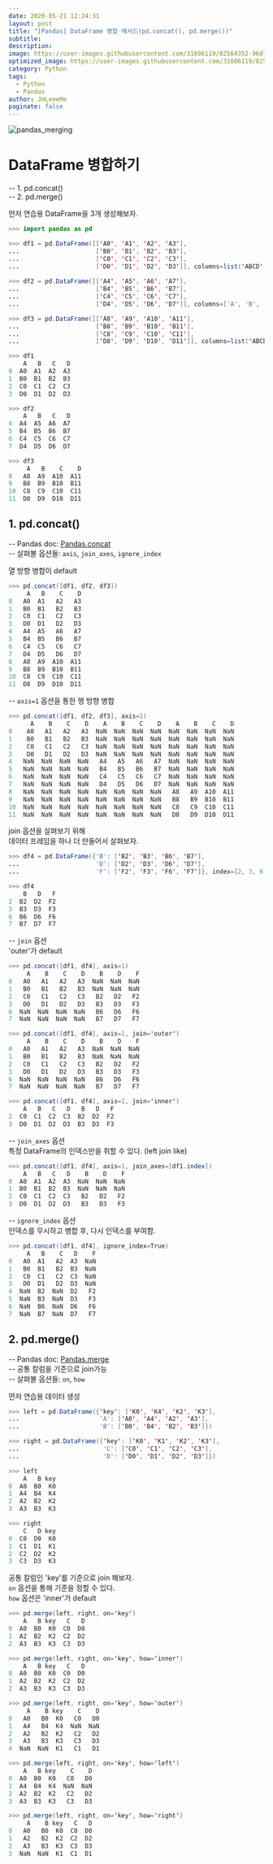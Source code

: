```yaml
---
date: 2020-05-21 12:24:31
layout: post
title: "[Pandas] DataFrame 병합 메서드(pd.concat(), pd.merge())"
subtitle:
description:
image: https://user-images.githubusercontent.com/31606119/82564352-96d1bb00-9bb3-11ea-804a-046a52a43652.png
optimized_image: https://user-images.githubusercontent.com/31606119/82564352-96d1bb00-9bb3-11ea-804a-046a52a43652.png
category: Python
tags: 
  - Python
  - Pandas
author: JHLeeeMe
paginate: false
---
```

![pandas_merging](https://user-images.githubusercontent.com/31606119/82564352-96d1bb00-9bb3-11ea-804a-046a52a43652.png)

# DataFrame 병합하기
-- 1. pd.concat()  
-- 2. pd.merge()

먼저 연습용 DataFrame을 3개 생성해보자.
```java
>>> import pandas as pd

>>> df1 = pd.DataFrame([['A0', 'A1', 'A2', 'A3'],
...                     ['B0', 'B1', 'B2', 'B3'],
...                     ['C0', 'C1', 'C2', 'C3'],
...                     ['D0', 'D1', 'D2', 'D3']], columns=list('ABCD'))
 
>>> df2 = pd.DataFrame([['A4', 'A5', 'A6', 'A7'],
...                     ['B4', 'B5', 'B6', 'B7'],
...                     ['C4', 'C5', 'C6', 'C7'],
...                     ['D4', 'D5', 'D6', 'D7']], columns=['A', 'B', 'C', 'D'], index=[4, 5, 6, 7])

>>> df3 = pd.DataFrame([['A8', 'A9', 'A10', 'A11'],
...                     ['B8', 'B9', 'B10', 'B11'],
...                     ['C8', 'C9', 'C10', 'C11'],
...                     ['D8', 'D9', 'D10', 'D11']], columns=list('ABCD'), index=[8, 9, 10, 11])

>>> df1
    A   B   C   D
0  A0  A1  A2  A3
1  B0  B1  B2  B3
2  C0  C1  C2  C3
3  D0  D1  D2  D3

>>> df2
    A   B   C   D
4  A4  A5  A6  A7
5  B4  B5  B6  B7
6  C4  C5  C6  C7
7  D4  D5  D6  D7

>>> df3
     A   B    C    D
8   A8  A9  A10  A11
9   B8  B9  B10  B11
10  C8  C9  C10  C11
11  D8  D9  D10  D11
```

## 1. pd.concat()
-- Pandas doc: [Pandas.concat](https://pandas.pydata.org/docs/reference/api/pandas.concat.html)  
-- 살펴볼 옵션들: ```axis```, ```join_axes```, ```ignore_index```

열 방향 병합이 default
```java
>>> pd.concat([df1, df2, df3])
     A   B    C    D
0   A0  A1   A2   A3
1   B0  B1   B2   B3
2   C0  C1   C2   C3
3   D0  D1   D2   D3
4   A4  A5   A6   A7
5   B4  B5   B6   B7
6   C4  C5   C6   C7
7   D4  D5   D6   D7
8   A8  A9  A10  A11
9   B8  B9  B10  B11
10  C8  C9  C10  C11
11  D8  D9  D10  D11
```

-- ```axis=1``` 옵션을 통한 행 방향 병합
```java
>>> pd.concat([df1, df2, df3], axis=1)
      A    B    C    D    A    B    C    D    A    B    C    D
0    A0   A1   A2   A3  NaN  NaN  NaN  NaN  NaN  NaN  NaN  NaN
1    B0   B1   B2   B3  NaN  NaN  NaN  NaN  NaN  NaN  NaN  NaN
2    C0   C1   C2   C3  NaN  NaN  NaN  NaN  NaN  NaN  NaN  NaN
3    D0   D1   D2   D3  NaN  NaN  NaN  NaN  NaN  NaN  NaN  NaN
4   NaN  NaN  NaN  NaN   A4   A5   A6   A7  NaN  NaN  NaN  NaN
5   NaN  NaN  NaN  NaN   B4   B5   B6   B7  NaN  NaN  NaN  NaN
6   NaN  NaN  NaN  NaN   C4   C5   C6   C7  NaN  NaN  NaN  NaN
7   NaN  NaN  NaN  NaN   D4   D5   D6   D7  NaN  NaN  NaN  NaN
8   NaN  NaN  NaN  NaN  NaN  NaN  NaN  NaN   A8   A9  A10  A11
9   NaN  NaN  NaN  NaN  NaN  NaN  NaN  NaN   B8   B9  B10  B11
10  NaN  NaN  NaN  NaN  NaN  NaN  NaN  NaN   C8   C9  C10  C11
11  NaN  NaN  NaN  NaN  NaN  NaN  NaN  NaN   D8   D9  D10  D11
```

join 옵션을 살펴보기 위해  
데이터 프레임을 하나 더 만들어서 살펴보자.
```java
>>> df4 = pd.DataFrame({'B': ['B2', 'B3', 'B6', 'B7'],
...                     'D': ['D2', 'D3', 'D6', 'D7'],
...                     'F': ['F2', 'F3', 'F6', 'F7']}, index=[2, 3, 6, 7])

>>> df4
    B   D   F
2  B2  D2  F2
3  B3  D3  F3
6  B6  D6  F6
7  B7  D7  F7
```

-- ```join``` 옵션  
'outer'가 default
```java
>>> pd.concat([df1, df4], axis=1)
     A    B    C    D    B    D    F
0   A0   A1   A2   A3  NaN  NaN  NaN
1   B0   B1   B2   B3  NaN  NaN  NaN
2   C0   C1   C2   C3   B2   D2   F2
3   D0   D1   D2   D3   B3   D3   F3
6  NaN  NaN  NaN  NaN   B6   D6   F6
7  NaN  NaN  NaN  NaN   B7   D7   F7

>>> pd.concat([df1, df4], axis=1, join='outer')
     A    B    C    D    B    D    F
0   A0   A1   A2   A3  NaN  NaN  NaN
1   B0   B1   B2   B3  NaN  NaN  NaN
2   C0   C1   C2   C3   B2   D2   F2
3   D0   D1   D2   D3   B3   D3   F3
6  NaN  NaN  NaN  NaN   B6   D6   F6
7  NaN  NaN  NaN  NaN   B7   D7   F7

>>> pd.concat([df1, df4], axis=1, join='inner')
    A   B   C   D   B   D   F
2  C0  C1  C2  C3  B2  D2  F2
3  D0  D1  D2  D3  B3  D3  F3
```

-- ```join_axes``` 옵션  
특정 DataFrame의 인덱스만을 취할 수 있다. (left join like)
```java
>>> pd.concat([df1, df4], axis=1, join_axes=[df1.index])
    A   B   C   D    B    D    F
0  A0  A1  A2  A3  NaN  NaN  NaN
1  B0  B1  B2  B3  NaN  NaN  NaN
2  C0  C1  C2  C3   B2   D2   F2
3  D0  D1  D2  D3   B3   D3   F3
```

-- ```ignore_index``` 옵션   
인덱스를 무시하고 병합 후, 다시 인덱스를 부여함.
```java
>>> pd.concat([df1, df4], ignore_index=True)
     A   B    C   D    F
0   A0  A1   A2  A3  NaN
1   B0  B1   B2  B3  NaN
2   C0  C1   C2  C3  NaN
3   D0  D1   D2  D3  NaN
4  NaN  B2  NaN  D2   F2
5  NaN  B3  NaN  D3   F3
6  NaN  B6  NaN  D6   F6
7  NaN  B7  NaN  D7   F7
```

## 2. pd.merge()
-- Pandas doc: [Pandas.merge](https://pandas.pydata.org/docs/reference/api/pandas.merge.html)  
-- 공통 칼럼을 기준으로 join가능  
-- 살펴볼 옵션들: ```on```, ```how```  

먼저 연습용 데이터 생성
```java
>>> left = pd.DataFrame({'key': ['K0', 'K4', 'K2', 'K3'],
...                      'A': ['A0', 'A4', 'A2', 'A3'],
...                      'B': ['B0', 'B4', 'B2', 'B3']})

>>> right = pd.DataFrame({'key': ['K0', 'K1', 'K2', 'K3'],
...                       'C': ['C0', 'C1', 'C2', 'C3'],
...                       'D': ['D0', 'D1', 'D2', 'D3']})

>>> left
    A   B key
0  A0  B0  K0
1  A4  B4  K4
2  A2  B2  K2
3  A3  B3  K3

>>> right
    C   D key
0  C0  D0  K0
1  C1  D1  K1
2  C2  D2  K2
3  C3  D3  K3
```

공통 칼럼인 'key'를 기준으로 join 해보자.  
```on``` 옵션을 통해 기준을 정할 수 있다.  
```how``` 옵션은 'inner'가 default
```java
>>> pd.merge(left, right, on='key')
    A   B key   C   D
0  A0  B0  K0  C0  D0
1  A2  B2  K2  C2  D2
2  A3  B3  K3  C3  D3

>>> pd.merge(left, right, on='key', how='inner')
    A   B key   C   D
0  A0  B0  K0  C0  D0
1  A2  B2  K2  C2  D2
2  A3  B3  K3  C3  D3

>>> pd.merge(left, right, on='key', how='outer')
     A    B key    C    D
0   A0   B0  K0   C0   D0
1   A4   B4  K4  NaN  NaN
2   A2   B2  K2   C2   D2
3   A3   B3  K3   C3   D3
4  NaN  NaN  K1   C1   D1

>>> pd.merge(left, right, on='key', how='left')
    A   B key    C    D
0  A0  B0  K0   C0   D0
1  A4  B4  K4  NaN  NaN
2  A2  B2  K2   C2   D2
3  A3  B3  K3   C3   D3

>>> pd.merge(left, right, on='key', how='right')
     A    B key   C   D
0   A0   B0  K0  C0  D0
1   A2   B2  K2  C2  D2
2   A3   B3  K3  C3  D3
3  NaN  NaN  K1  C1  D1
```
